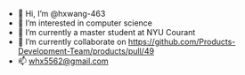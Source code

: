 - 👋 Hi, I’m @hxwang-463
- 👀 I’m interested in computer science
- 🌱 I’m currently a master student at NYU Courant
- 💞️ I’m currently collaborate on https://github.com/Products-Development-Team/products/pull/49
- 📫 whx5562@gmail.com

<!---
hxwang-463/hxwang-463 is a ✨ special ✨ repository because its `README.md` (this file) appears on your GitHub profile.
You can click the Preview link to take a look at your changes.
--->
